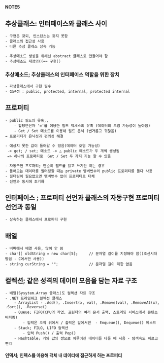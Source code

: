 #### NOTE5
## 추상클래스: 인터페이스와 클래스 사이
    - 구현은 갖되, 인스턴스는 갖지 못함
    - 클래스의 접근성 사용
    - 다른 추상 클래스 상속 가능

    - 추상메소드 생성을 위해선 abstract 클래스로 만들어야 함
    - 추상메소드 재정의((== 구현))

### 추상메소드; 추상클래스의 인터페이스 역할을 위한 장치
    - 파생클래스에서 구현 필수
    - 접근성 : public, protected, internal, protected internal

## 프로퍼티
    - public 필드의 유혹,,
        - 할당연산자 '='를 이용한 필드 액세스의 유혹 (데이터의 오염 가능성이 높아짐)
        - Get / Set 메소드를 이용해 필드 은닉 (번거롭고 귀찮음)
    → 프로퍼티가 은닉성과 편의성 해결
    
    - 예상치 못한 값이 들어갈 수 있음(데이터 오염 가능성)
     -> get; / set; 메소드 -> △ public 메소드가 두 개씩 생성됨
     => 하나의 프로퍼티로  Get / Set 두 가지 기능 할 수 있음

    - 자동구현 프로퍼티; 단순히 필드를 읽고 쓰기만 하는 경우
    - 들어오는 데이터를 필터링할 때는 private 멤버변수와 public 프로퍼티를 둘다 사용
    - 필터링이 필요없으면 멤버변수 없이 프로퍼티로 대체
    - 선언과 동시에 초기화

## 인터페이스 ; 프로퍼티 선언과 클래스의 자동구현 프로퍼티 선언과 동일
    - 상속하는 클래스에서 프로퍼티 구현

## 배열 
    - 버퍼에서 배열 사용, 많이 안 씀
    - char[] oldString = new char[5];     // 문자열 길이를 지정해야 함((조선시대 방법 - C에서만 사용))
    - string curString = "";              // 문자열 길이 제한 없음
## 컬렉션; 같은 성격의 데이터 모음을 담는 자료 구조
    - 배열(Sysytem.Array 클래스)도 컬렉션 자료 구조
    - .NET 프레임워크 컬렉션 클래스
        - ArrayList - .Add(), .Insert(x, val), .Remove(val), .RemoveAt(x), .Sort(), .Reverse()
        - Queue; FIFO(CPU의 작업, 프린터의 여러 문서 출력, 스트리밍 서비스에서 콘텐츠 버퍼링)
            - 입력은 오직 뒤에서 / 출력은 앞에서만  - Enqueue(), Dequeue() 메소드
        - Stack; FILO, LIFO 컬렉션
            - 입력 Push() / 출력 Pop()
        - Hashtable; 키와 값의 쌍으로 이루어진 데이터를 다룰 때 사용 - 탐색속도 빠르고 편리
#### 인덱서; 인덱스를 이용해 객체 내 데이터에 접근하게 하는 프로퍼티
